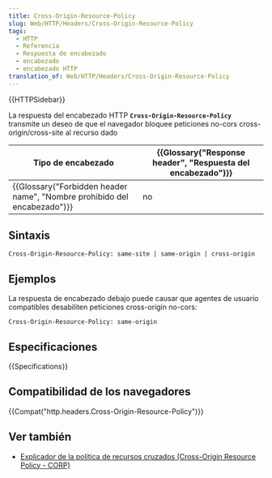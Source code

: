 ```yaml
---
title: Cross-Origin-Resource-Policy
slug: Web/HTTP/Headers/Cross-Origin-Resource-Policy
tags:
  - HTTP
  - Referencia
  - Respuesta de encabezado
  - encabezado
  - encabezado HTTP
translation_of: Web/HTTP/Headers/Cross-Origin-Resource-Policy
---
```


{{HTTPSidebar}}

La respuesta del encabezado HTTP **`Cross-Origin-Resource-Policy`** transmite un deseo de que el navegador bloquee peticiones no-cors cross-origin/cross-site al recurso dado

| Tipo de encabezado                                                                               | {{Glossary("Response header", "Respuesta del encabezado")}} |
| ------------------------------------------------------------------------------------------------ | -------------------------------------------------------------------------------- |
| {{Glossary("Forbidden header name", "Nombre prohibido del encabezado")}} | no                                                                               |

## Sintaxis

```
Cross-Origin-Resource-Policy: same-site | same-origin | cross-origin
```

## Ejemplos

La respuesta de encabezado debajo puede causar que agentes de usuario compatibles desabiliten peticiones cross-origin no-cors:

```
Cross-Origin-Resource-Policy: same-origin
```

## Especificaciones

{{Specifications}}

## Compatibilidad de los navegadores

{{Compat("http.headers.Cross-Origin-Resource-Policy")}}

## Ver también

- [Explicador de la política de recursos cruzados (Cross-Origin Resource Policy - CORP)](</es/docs/Web/HTTP/Cross-Origin_Resource_Policy_(CORP)>)
